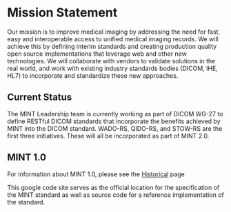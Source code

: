 # Mission Statement #

Our mission is to improve medical imaging by addressing the need for fast, easy and interoperable access to unified medical imaging records.  We will achieve this by defining interim standards and creating production quality open source implementations that leverage web and other new technologies.  We will collaborate with vendors to validate solutions in the real world, and work with existing industry standards bodies (DICOM, IHE, HL7) to incorporate and standardize these new approaches.

## Current Status ##

The MINT Leadership team is currently working as part of DICOM WG-27 to define RESTful DICOM standards that incorporate the benefits achieved by MINT into the DICOM standard.  WADO-RS, QIDO-RS, and STOW-RS are the first three initiatives.  These will all be incorporated as part of MINT 2.0.

## MINT 1.0 ##

For information about MINT 1.0, please see the [Historical](Historical.md) page

This google code site serves as the official location for the specification of the MINT standard as well as source code for a reference implementation of the standard.